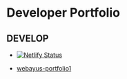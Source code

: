 # Developer Portfolio 

## DEVELOP

- [![Netlify Status](https://api.netlify.com/api/v1/badges/b94efcfe-17b7-4409-ab7b-d408b06e2657/deploy-status)](https://app.netlify.com/sites/webayus-admin/deploys)

- [webayus-portfolio1](https://webayus-portfolio1.netlify.app/)
